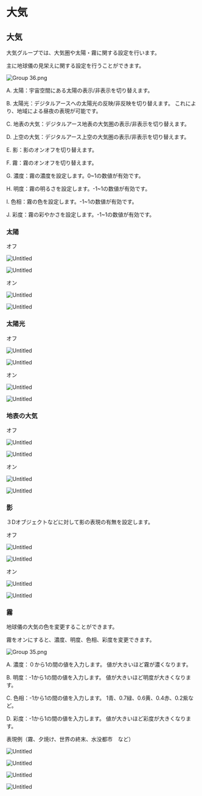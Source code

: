 # 大気

## 大気[](https://docs.reearth.io/ja/user-manual/scene/ideas-of-scene#%E5%A4%A7%E6%B0%97)

大気グループでは、大気圏や太陽・霧に関する設定を行います。

主に地球儀の見栄えに関する設定を行うことができます。

![Group 36.png](%E5%A4%A7%E6%B0%97%2091fa44cfdc944efa87ff25618895842e/Group_36.png)

A.   太陽：宇宙空間にある太陽の表示/非表示を切り替えます。

B.   太陽光：デジタルアースへの太陽光の反映/非反映を切り替えます。
      これにより、地域による昼夜の表現が可能です。

C.   地表の大気：デジタルアース地表の大気圏の表示/非表示を切り替えます。

D.   上空の大気：デジタルアース上空の大気圏の表示/非表示を切り替えます。

E.    影：影のオンオフを切り替えます。

F.    霧：霧のオンオフを切り替えます。

G.   濃度：霧の濃度を設定します。0~1の数値が有効です。

H.   明度：霧の明るさを設定します。-1~1の数値が有効です。

 I.   色相：霧の色を設定します。-1~1の数値が有効です。

 J.   彩度：霧の彩やかさを設定します。-1~1の数値が有効です。

### 太陽

オフ　　　　　　　　　　　　　　　　　　　　　　

![Untitled](%E5%A4%A7%E6%B0%97%2091fa44cfdc944efa87ff25618895842e/Untitled.png)

![Untitled](%E5%A4%A7%E6%B0%97%2091fa44cfdc944efa87ff25618895842e/Untitled%202.png)

オン

![Untitled](%E5%A4%A7%E6%B0%97%2091fa44cfdc944efa87ff25618895842e/Untitled%201.png)

![Untitled](%E5%A4%A7%E6%B0%97%2091fa44cfdc944efa87ff25618895842e/Untitled%203.png)

### 太陽光

オフ　　　　　　　　　　　　　　　　　　　　　

![Untitled](%E5%A4%A7%E6%B0%97%2091fa44cfdc944efa87ff25618895842e/Untitled%204.png)

![Untitled](%E5%A4%A7%E6%B0%97%2091fa44cfdc944efa87ff25618895842e/Untitled%206.png)

オン

![Untitled](%E5%A4%A7%E6%B0%97%2091fa44cfdc944efa87ff25618895842e/Untitled%205.png)

![Untitled](%E5%A4%A7%E6%B0%97%2091fa44cfdc944efa87ff25618895842e/Untitled%207.png)

### 地表の大気

オフ　　　　　　　　　　　　　　　　　　　　　

![Untitled](%E5%A4%A7%E6%B0%97%2091fa44cfdc944efa87ff25618895842e/Untitled%208.png)

![Untitled](%E5%A4%A7%E6%B0%97%2091fa44cfdc944efa87ff25618895842e/Untitled%2010.png)

オン

![Untitled](%E5%A4%A7%E6%B0%97%2091fa44cfdc944efa87ff25618895842e/Untitled%209.png)

![Untitled](%E5%A4%A7%E6%B0%97%2091fa44cfdc944efa87ff25618895842e/Untitled%2011.png)

### 影

３Dオブジェクトなどに対して影の表現の有無を設定します。

オフ　　　　　　　　　　　　　　　　　　　　　

![Untitled](%E5%A4%A7%E6%B0%97%2091fa44cfdc944efa87ff25618895842e/Untitled%2012.png)

![Untitled](%E5%A4%A7%E6%B0%97%2091fa44cfdc944efa87ff25618895842e/Untitled%2014.png)

オン

![Untitled](%E5%A4%A7%E6%B0%97%2091fa44cfdc944efa87ff25618895842e/Untitled%2013.png)

![Untitled](%E5%A4%A7%E6%B0%97%2091fa44cfdc944efa87ff25618895842e/Untitled%2015.png)

### 霧

地球儀の大気の色を変更することができます。

霧をオンにすると、濃度、明度、色相、彩度を変更できます。

![Group 35.png](%E5%A4%A7%E6%B0%97%2091fa44cfdc944efa87ff25618895842e/Group_35.png)

A.   濃度：０から1の間の値を入力します。
      値が大きいほど霧が濃くなります。

B.   明度：-1から1の間の値を入力します。
      値が大きいほど明度が大きくなります。

C.   色相：-1から1の間の値を入力します。
      1青、0.7緑、0.6黄、0.4赤、0.2紫など。

D.   彩度：-1から1の間の値を入力します。
      値が大きいほど彩度が大きくなります。

表現例（霧、夕焼け、世界の終末、水没都市　など）

![Untitled](%E5%A4%A7%E6%B0%97%2091fa44cfdc944efa87ff25618895842e/Untitled%2016.png)

![Untitled](%E5%A4%A7%E6%B0%97%2091fa44cfdc944efa87ff25618895842e/Untitled%2017.png)

![Untitled](%E5%A4%A7%E6%B0%97%2091fa44cfdc944efa87ff25618895842e/Untitled%2018.png)

![Untitled](%E5%A4%A7%E6%B0%97%2091fa44cfdc944efa87ff25618895842e/Untitled%2019.png)
    
